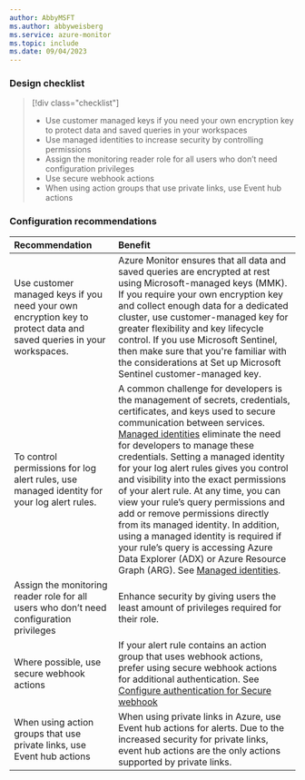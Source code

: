 ```yaml
---
author: AbbyMSFT
ms.author: abbyweisberg
ms.service: azure-monitor
ms.topic: include
ms.date: 09/04/2023
---
```


### Design checklist

> [!div class="checklist"]
> - Use customer managed keys if you need your own encryption key to protect data and saved queries in your workspaces
> - Use managed identities to increase security by controlling permissions
> - Assign the monitoring reader role for all users who don’t need configuration privileges
> - Use secure webhook actions
> - When using action groups that use private links, use Event hub actions



### Configuration recommendations

| Recommendation | Benefit |
|:---|:---|
| Use customer managed keys if you need your own encryption key to protect data and saved queries in your workspaces.|Azure Monitor ensures that all data and saved queries are encrypted at rest using Microsoft-managed keys (MMK). If you require your own encryption key and collect enough data for a dedicated cluster, use customer-managed key for greater flexibility and key lifecycle control. If you use Microsoft Sentinel, then make sure that you're familiar with the considerations at Set up Microsoft Sentinel customer-managed key. |
|To control permissions for log alert rules, use managed identity for your log alert rules.   | A common challenge for developers is the management of secrets, credentials, certificates, and keys used to secure communication between services. [Managed identities](../../active-directory/managed-identities-azure-resources/overview.md) eliminate the need for developers to manage these credentials. Setting a managed identity for your log alert rules gives you control and visibility into the exact permissions of your alert rule. At any time, you can view your rule’s query permissions and add or remove permissions directly from its managed identity. In addition, using a managed identity is required if your rule’s query is accessing Azure Data Explorer (ADX) or Azure Resource Graph (ARG). See [Managed identities](../alerts/alerts-create-new-alert-rule.md#managed-id).|
|Assign the monitoring reader role for all users who don’t need configuration privileges  |Enhance security by giving users the least amount of privileges required for their role.    |
|Where possible, use secure webhook actions    | If your alert rule contains an action group that uses webhook actions, prefer using secure webhook actions for additional authentication. See [Configure authentication for Secure webhook](../alerts/action-groups.md#configure-authentication-for-secure-webhook) |
|When using action groups that use private links, use Event hub actions    |When using private links in Azure, use Event hub actions for alerts. Due to the increased security for private links, event hub actions are the only actions supported by private links. |
